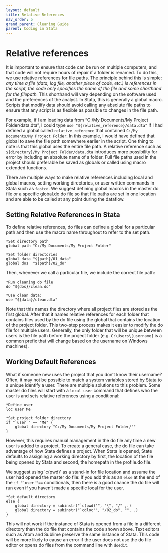 ```yaml
---
layout: default
title: Relative References
nav_order: 5
grand_parent: Cleaning Guide
parent: Coding in Stata
---
```

# Relative references
It is important to ensure that code can be run on multiple computers, and that code will not require hours of repair if a folder is renamed. To do this, we use relative references for file paths. The principle behind this is simple: *any time a file (data, log file, another piece of code, etc.) is references in the script, the code only specifies the name of the file and some shorthand for the filepath.* This shorthand will vary depending on the software used and the preferences of the analyst. In Stata, this is generally a global macro. Scripts that modify data should avoid calling any absolute file paths to ensure that any script is as flexible as possible to changes in the file path.

For example, if I am loading data from “C:/My Documents/My Project Folder/data.dta”, I could type `use "${relative_reference}/data.dta"` if I had defined a global called `relative_reference` that contained `C:/My Documents/My Project Folder`. In this example, I would have defined that global to save the file path somewhere earlier in the script. One thing to note is that this global uses the entire file path. A relative reference such as `${directory}/My Project Folder/data.dta` introduces more possibility for error by including an absolute name of a folder. Full file paths used in the project should preferable be saved as globals or called using macro extended functions. 

There are multiple ways to make relative references including local and global macros, setting working directories, or user written commands in Stata such as `fastcd`. We suggest defining global macros in the master do file or a specific global.do do file so that file paths are set in one location and are able to be called at any point during the dataflow.

## Setting Relative References in Stata
To define relative references, do files can define a global for a particular path and then use the macro name throughout to refer to the set path.
```
*Set directory path
global path "C:/My Documents/My Project Folder"

*Set folder directories
global data "${path}/01_data"
global dos  "${path}/02_do"
```
Then, whenever we call a particular file, we include the correct file path:
```
*Run cleaning do file
do "${dos}/clean.do"

*Use clean data:
use "${data}/clean.dta"
```
Note that this names the directory where all project files are stored as the first global. After that it names relative references for each folder that contains files used by the do file using the global that contains the location of the project folder. This two-step process makes it easier to modify the do file for multiple users. Generally, the only folder that will be unique between users is the file path before the project folder (e.g. `C:\Users\[username]` is a common prefix that will change based on the username on Windows machines).

## Working Default References
What if someone new uses the project that you don’t know their username? Often, it may not be possible to match a system variables stored by Stata to a unique identify a user. There are multiple solutions to this problem. Some master do files will start with a `local user` command that defines who the user is and sets relative references using a conditional: 
```
*Define user
loc user Me

*Set project folder directory
if "`user`" == "Me" {
    global directory "C:/My Documents/My Project Folder/""
}
```
However, this requires manual management in the do file any time a new user is added to a project. To create a general case, the do file can take advantage of how Stata defines a project. When Stata is opened, State defaults to assigning a working directory by first, the location of the file being opened by Stata and second, the homepath in the profile.do file.

We suggest using \`c(pwd)' as a stand-in for file location and assume the user had opened the master do file: If you add this as an `else` at the end of the ``if "`user'"==`` conditionals, then there is a good chance the do file will run even if you haven’t made a specific local for the user. 
```
*Set default directory
else {
    global directory = subinstr("`c(pwd)'", "\", "/" ,.)
    global directory = subinstr("`cdloc'", "/02_do", "", .) 
}
```
This will not work if the instance of Stata is opened from a file in a different directory than the do file that contains the code shown above. Text editors such as Atom and Sublime preserve the same instance of Stata. This code will be more likely to cause an error if the user does not use the do file editor or opens do files from the command line with `doedit`.
